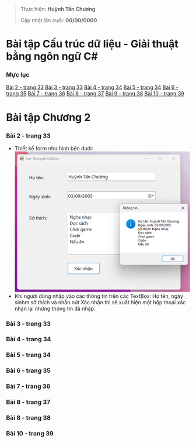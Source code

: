 > Thực hiện: **Huỳnh Tấn Chương**
>
> Cập nhật lần cuối: **00/00/0000**

# Bài tập Cấu trúc dữ liệu - Giải thuật bằng ngôn ngữ C#

### Mực lục

[Bài 2 - trang 33](#2-33)
[Bài 3 - trang 33](#3-33)
[Bài 4 - trang 34](#4-34)
[Bài 5 - trang 34](#5-34)
[Bài 6 - trang 35](#6-35)
[Bài 7 - trang 36](#7-36)
[Bài 8 - trang 37](#8-37)
[Bài 9 - trang 38](#9-38)
[Bài 10 - trang 39](#10-39)

# Bài tập Chương 2

<a name="2-33"></a>
### Bài 2 - trang 33
- Thiết kế form như hình bên dưới:
![Hình minh họa](./images/2-33.png)
- Khi người dùng nhập vào các thông tin trên các TextBox: Họ tên, ngày sinhm sở thích và nhấn nút Xác nhận thì sẽ xuất hiện một hộp thoại xác nhận lại những thông tin đã nhập.

<a name="3-33"></a>
### Bài 3 - trang 33


<a name="4-34"></a>
### Bài 4 - trang 34


<a name="5-34"></a>
### Bài 5 - trang 34


<a name="6-35"></a>
### Bài 6 - trang 35


<a name="7-36"></a>
### Bài 7 - trang 36


<a name="8-37"></a>
### Bài 8 - trang 37


<a name="9-38"></a>
### Bài 8 - trang 38


<a name="10-39"></a>
### Bài 10 - trang 39